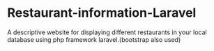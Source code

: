 # Restaurant-information-Laravel
A descriptive website for displaying different restaurants in your local database using php framework laravel.(bootstrap also used)
